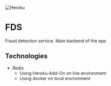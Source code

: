 ![Heroku](https://pyheroku-badge.herokuapp.com/?app=louisandrew-bachelorarbeit&style=<STYLE>)

# FDS

Fraud detection service. Main backend of the app

## Technologies
- Redis
  - Using Heroku-Add-On on live environment
  - Using docker on local environment
